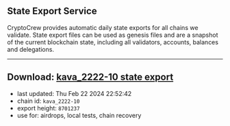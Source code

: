 ## State Export Service
CryptoCrew provides automatic daily state exports for all chains we validate. State export files can be used as genesis files and are a snapshot of the current blockchain state, including all validators, accounts, balances and delegations.

---
**Download: [kava_2222-10 state export](https://dl-eu2.ccvalidators.com/SERVICE/kava/kava_2222-10_export_8701237.json)**
---

- last updated: Thu Feb 22 2024 22:52:42
- chain id: `kava_2222-10`
- export height: `8701237`
- use for: airdrops, local tests, chain recovery
